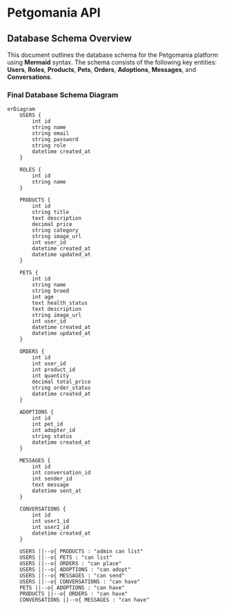 # Petgomania API

## Database Schema Overview

This document outlines the database schema for the Petgomania platform using **Mermaid** syntax. The schema consists of the following key entities: **Users**, **Roles**, **Products**, **Pets**, **Orders**, **Adoptions**, **Messages**, and **Conversations**.

### Final Database Schema Diagram

```mermaid
erDiagram
    USERS {
        int id
        string name
        string email
        string password
        string role
        datetime created_at
    }

    ROLES {
        int id
        string name
    }

    PRODUCTS {
        int id
        string title
        text description
        decimal price
        string category
        string image_url
        int user_id
        datetime created_at
        datetime updated_at
    }

    PETS {
        int id
        string name
        string breed
        int age
        text health_status
        text description
        string image_url
        int user_id
        datetime created_at
        datetime updated_at
    }

    ORDERS {
        int id
        int user_id
        int product_id
        int quantity
        decimal total_price
        string order_status
        datetime created_at
    }

    ADOPTIONS {
        int id
        int pet_id
        int adopter_id
        string status
        datetime created_at
    }

    MESSAGES {
        int id
        int conversation_id
        int sender_id
        text message
        datetime sent_at
    }

    CONVERSATIONS {
        int id
        int user1_id
        int user2_id
        datetime created_at
    }

    USERS ||--o{ PRODUCTS : "admin can list"
    USERS ||--o{ PETS : "can list"
    USERS ||--o{ ORDERS : "can place"
    USERS ||--o{ ADOPTIONS : "can adopt"
    USERS ||--o{ MESSAGES : "can send"
    USERS ||--o{ CONVERSATIONS : "can have"
    PETS ||--o{ ADOPTIONS : "can have"
    PRODUCTS ||--o{ ORDERS : "can have"
    CONVERSATIONS ||--o{ MESSAGES : "can have"
